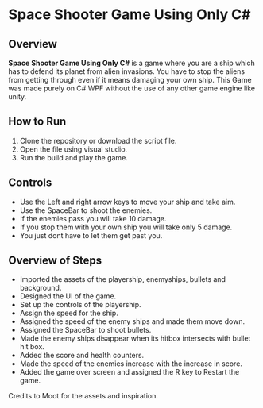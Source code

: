 

# Space Shooter Game Using Only C#

## Overview
**Space Shooter Game Using Only C#** is a game where you are a ship which has to defend its planet from alien invasions. You have to stop the aliens from getting through even if it means damaging your own ship. This Game was made purely on C# WPF without the use of any other game engine like unity.

## How to Run
1. Clone the repository or download the script file.
2. Open the file using visual studio.
3. Run the build and play the game.
   

## Controls
- Use the Left and right arrow keys to move your ship and take aim.
- Use the SpaceBar to shoot the enemies.
- If the enemies pass you will take 10 damage.
- If you stop them with your own ship you will take only 5 damage.
- You just dont have to let them get past you.


## Overview of Steps
- Imported the assets of the playership, enemyships, bullets and background.
- Designed the UI of the game.
- Set up the controls of the playership.
- Assign the speed for the ship.
- Assigned the speed of the enemy ships and made them move down.
- Assigned the SpaceBar to shoot bullets.
- Made the enemy ships disappear when its hitbox intersects with bullet hit box.
- Added the score and health counters.
- Made the speed of the enemies increase with the increase in score.
- Added the game over screen and assigned the R key to Restart the game.

Credits to Moot for the assets and inspiration.
